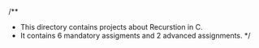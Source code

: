 /**
 * This directory contains projects about Recurstion in C.
 * It contains 6 mandatory assigments and 2 advanced assignments.
*/

